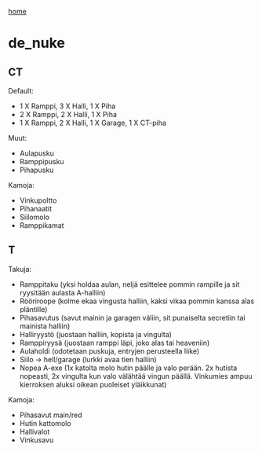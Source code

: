 [home](https://csgo.asennusvelho.fi)

# de_nuke

## CT

Default:

- 1 X Ramppi, 3 X Halli, 1 X Piha
- 2 X Ramppi, 2 X Halli, 1 X Piha
- 1 X Ramppi, 2 X Halli, 1 X Garage, 1 X CT-piha

Muut:

- Aulapusku
- Ramppipusku
- Pihapusku

Kamoja:

- Vinkupoltto
- Pihanaatit
- Siilomolo
- Ramppikamat

## T

Takuja:

- Ramppitaku (yksi holdaa aulan, neljä esittelee pommin rampille ja sit ryysitään aulasta A-halliin)
- Rööriroope (kolme ekaa vingusta halliin, kaksi vikaa pommin kanssa alas pläntille)
- Pihasavutus (savut mainin ja garagen väliin, sit punaiselta secretiin tai mainista halliin)
- Halliryystö (juostaan halliin, kopista ja vingulta)
- Ramppiryysä (juostaan ramppi läpi, joko alas tai heaveniin)
- Aulaholdi (odotetaan puskuja, entryjen perusteella liike)
- Siilo -> hell/garage (lurkki avaa tien halliin)
- Nopea A-exe (1x katolta molo hutin päälle ja valo perään. 2x hutista nopeasti, 2x vingulta kun valo välähtää vingun päällä. Vinkumies ampuu kierroksen aluksi oikean puoleiset yläikkunat) 

Kamoja:

- Pihasavut main/red
- Hutin kattomolo
- Hallivalot
- Vinkusavu
